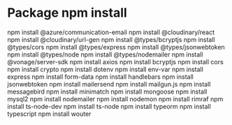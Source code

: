 # Package npm install
npm install @azure/communication-email
npm install @cloudinary/react
npm install @cloudinary/url-gen
npm install @types/bcryptjs
npm install @types/cors
npm install @types/express
npm install @types/jsonwebtoken
npm install @types/node
npm install @types/nodemailer
npm install @vonage/server-sdk
npm install axios
npm install bcryptjs
npm install cors
npm install crypto
npm install dotenv
npm install env-var
npm install express
npm install form-data
npm install handlebars
npm install jsonwebtoken
npm install mailersend
npm install mailgun.js
npm install messagebird
npm install minimatch
npm install mongoose
npm install mysql2
npm install nodemailer
npm install nodemon
npm install rimraf
npm install ts-node-dev
npm install ts-node
npm install typeorm
npm install typescript
npm install wouter